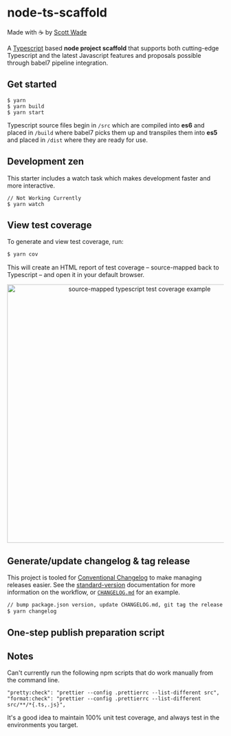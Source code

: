 # node-ts-scaffold

Made with ☕️ by <a href="http://www.sc0ttwad3.com">Scott Wade</a>

A [Typescript](https://www.typescriptlang.org/) based **node project scaffold** that supports both cutting-edge Typescript and the latest Javascript features and proposals possible through babel7 pipeline integration.

## Get started

```
$ yarn
$ yarn build
$ yarn start
```

Typescript source files begin in `/src` which are compiled into **es6** and placed in `/build` where babel7 picks them up and transpiles them into **es5** and placed in `/dist` where they are ready for use.

## Development zen

This starter includes a watch task which makes development faster and more interactive.

```
// Not Working Currently
$ yarn watch
```

## View test coverage

To generate and view test coverage, run:

```bash
$ yarn cov
```

This will create an HTML report of test coverage – source-mapped back to Typescript – and open it in your default browser.

<p align="center">
  <img height="600" alt="source-mapped typescript test coverage example" src="https://cloud.githubusercontent.com/assets/904007/22909301/5164c83a-f221-11e6-9d7c-72c924fde450.png">
</p>

## Generate/update changelog & tag release

This project is tooled for [Conventional Changelog](https://github.com/conventional-changelog/conventional-changelog) to make managing releases easier. See the [standard-version](https://github.com/conventional-changelog/standard-version) documentation for more information on the workflow, or [`CHANGELOG.md`](CHANGELOG.md) for an example.

```bash
// bump package.json version, update CHANGELOG.md, git tag the release
$ yarn changelog
```

## One-step publish preparation script

## Notes

Can't currently run the following npm scripts that do work manually from the command line.

```
"pretty:check": "prettier --config .prettierrc --list-different src",
"format:check": "prettier --config .prettierrc --list-different src/**/*{.ts,.js}",
```

It's a good idea to maintain 100% unit test coverage, and always test in the environments you target.
